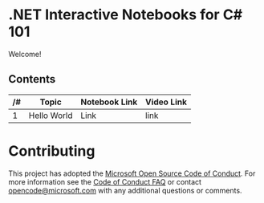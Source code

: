 # .NET Interactive Notebooks for C# 101

Welcome!

## Contents

/# | Topic | Notebook Link | Video Link 
---|-------|---------------|-----------
1| Hello World | Link | link



# Contributing

This project has adopted the [Microsoft Open Source Code of Conduct](https://opensource.microsoft.com/codeofconduct/). For more information see the [Code of Conduct FAQ](https://opensource.microsoft.com/codeofconduct/faq/) or contact [opencode@microsoft.com](mailto:opencode@microsoft.com) with any additional questions or comments.
